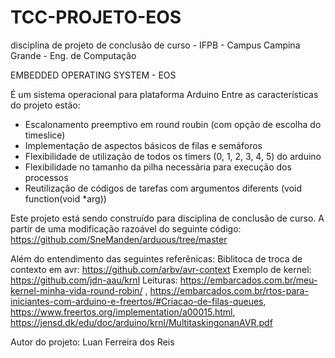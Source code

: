 # TCC-PROJETO-EOS
disciplina de projeto de conclusão de curso - IFPB - Campus Campina Grande - Eng. de Computação

EMBEDDED OPERATING SYSTEM - EOS

É um sistema operacional para plataforma Arduino
Entre as características do projeto estão:
  * Escalonamento preemptivo em round roubin (com opção de escolha do timeslice)
  * Implementação de aspectos básicos de filas e semáforos
  * Flexibilidade de utilização de todos os timers (0, 1, 2, 3, 4, 5) do arduino
  * Flexibilidade no tamanho da pilha necessária para execução dos processos
  * Reutilização de códigos de tarefas com argumentos diferents (void function(void *arg))



Este projeto está sendo construído para disciplina de conclusão de curso.
A partir de uma modificação razoável do seguinte código: 
  https://github.com/SneManden/arduous/tree/master
 
 Além do entendimento das seguintes referênicas:
 Biblitoca de troca de contexto em avr: https://github.com/arbv/avr-context 
 Exemplo de kernel:  https://github.com/jdn-aau/krnl
 Leituras: https://embarcados.com.br/meu-kernel-minha-vida-round-robin/ , 
           https://embarcados.com.br/rtos-para-iniciantes-com-arduino-e-freertos/#Criacao-de-filas-queues, 
           https://www.freertos.org/implementation/a00015.html, 
           https://jensd.dk/edu/doc/arduino/krnl/MultitaskingonanAVR.pdf
           
           
 Autor do projeto: Luan Ferreira dos Reis 
 
 
 
 
 
 
 

